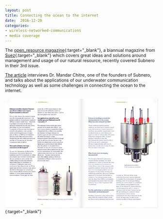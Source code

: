 ```yaml
---
layout: post
title: Connecting the ocean to the internet
date:  2016-12-20
categories:
- wireless-networked-communications
- media coverage
---
```


The [open_resource magazine](http://www.ready-for-the-resource-revolution.com/en/magazine/){:target="_blank"}, a biannual magazine from [Suez](http://www.suez-environnement.com/){:target="_blank"} which covers great ideas and solutions around management and usage of our natural resource, recently covered Subnero in their 3rd issue.

[The article](http://hosting.fluidbook.com/open-resource-magazine-03/#/36) interviews Dr. Mandar Chitre, one of the founders of Subnero, and talks about the applications of our underwater communication technology as well as some challenges in connecting the ocean to the internet.

[![width](/images/open_resource.jpg)](http://hosting.fluidbook.com/open-resource-magazine-03/#/36){:target="_blank"}
